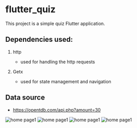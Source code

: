 # flutter_quiz

This project is a simple quiz Flutter application.

## Dependencies used:

1. http

   - used for handling the http requests

2. Getx

   - used for state management and navigation

## Data source

- https://opentdb.com/api.php?amount=30

![home page1](./git_images/home1.png)
![home page1](./git_images/home2.png)
![home page1](./git_images/home3.png)
![home page1](./git_images/congrats.png)
